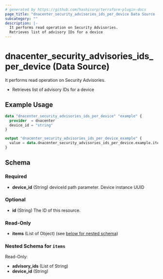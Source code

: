 ```yaml
---
# generated by https://github.com/hashicorp/terraform-plugin-docs
page_title: "dnacenter_security_advisories_ids_per_device Data Source - terraform-provider-dnacenter"
subcategory: ""
description: |-
  It performs read operation on Security Advisories.
  Retrieves list of advisory IDs for a device
---
```


# dnacenter_security_advisories_ids_per_device (Data Source)

It performs read operation on Security Advisories.

- Retrieves list of advisory IDs for a device

## Example Usage

```terraform
data "dnacenter_security_advisories_ids_per_device" "example" {
  provider  = dnacenter
  device_id = "string"
}

output "dnacenter_security_advisories_ids_per_device_example" {
  value = data.dnacenter_security_advisories_ids_per_device.example.items
}
```

<!-- schema generated by tfplugindocs -->
## Schema

### Required

- **device_id** (String) deviceId path parameter. Device instance UUID

### Optional

- **id** (String) The ID of this resource.

### Read-Only

- **items** (List of Object) (see [below for nested schema](#nestedatt--items))

<a id="nestedatt--items"></a>
### Nested Schema for `items`

Read-Only:

- **advisory_ids** (List of String)
- **device_id** (String)


